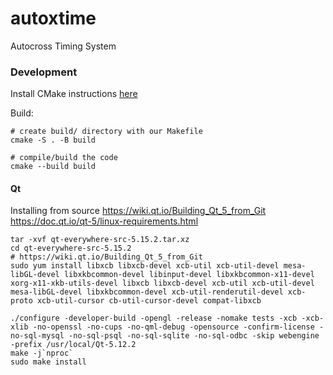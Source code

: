 # autoxtime
Autocross Timing System


### Development

Install CMake instructions [here](https://cmake.org/install/)

Build:
```shell
# create build/ directory with our Makefile
cmake -S . -B build

# compile/build the code
cmake --build build
```

#### Qt

Installing from source
https://wiki.qt.io/Building_Qt_5_from_Git
https://doc.qt.io/qt-5/linux-requirements.html
```shell
tar -xvf qt-everywhere-src-5.15.2.tar.xz
cd qt-everywhere-src-5.15.2
# https://wiki.qt.io/Building_Qt_5_from_Git
sudo yum install libxcb libxcb-devel xcb-util xcb-util-devel mesa-libGL-devel libxkbcommon-devel libinput-devel libxkbcommon-x11-devel xorg-x11-xkb-utils-devel libxcb libxcb-devel xcb-util xcb-util-devel mesa-libGL-devel libxkbcommon-devel xcb-util-renderutil-devel xcb-proto xcb-util-cursor cb-util-cursor-devel compat-libxcb

./configure -developer-build -opengl -release -nomake tests -xcb -xcb-xlib -no-openssl -no-cups -no-qml-debug -opensource -confirm-license -no-sql-mysql -no-sql-psql -no-sql-sqlite -no-sql-odbc -skip webengine -prefix /usr/local/Qt-5.12.2
make -j`nproc`
sudo make install
```

